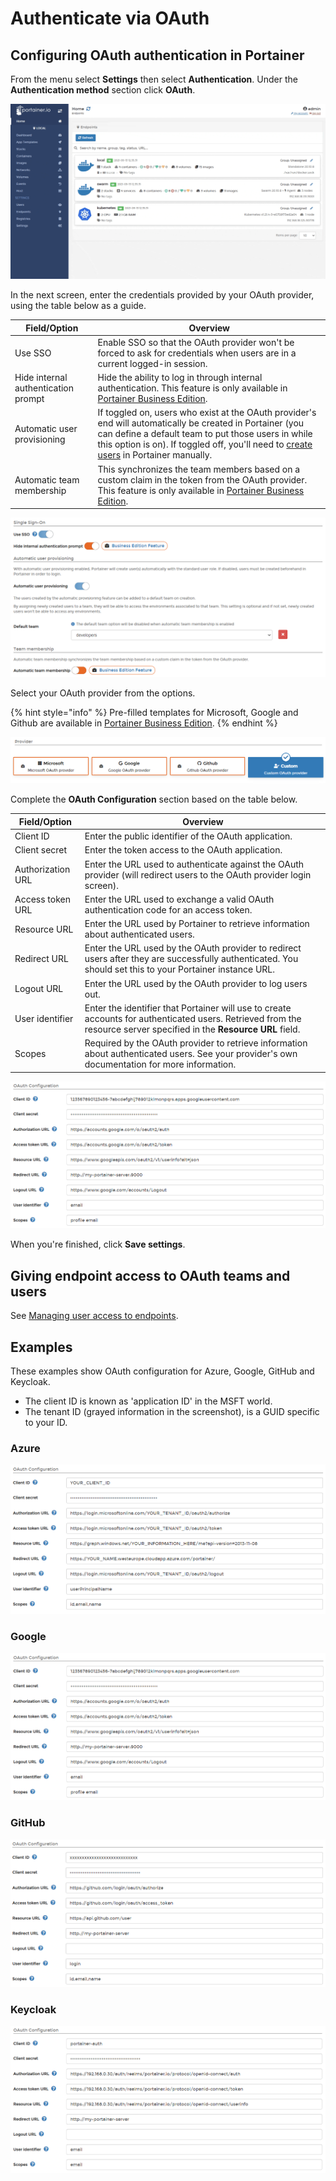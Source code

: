 # Authenticate via OAuth

## Configuring OAuth authentication in Portainer

From the menu select **Settings** then select **Authentication**. Under the **Authentication method** section click **OAuth**.

![](../../../.gitbook/assets/authentication-oauth-1.gif)

In the next screen, enter the credentials provided by your OAuth provider, using the table below as a guide.

| Field/Option                        | Overview                                                                                                                                                                                                                                                                      |
| ----------------------------------- | ----------------------------------------------------------------------------------------------------------------------------------------------------------------------------------------------------------------------------------------------------------------------------- |
| Use SSO                             | Enable SSO so that the OAuth provider won't be forced to ask for credentials when users are in a current logged-in session.                                                                                                                                                   |
| Hide internal authentication prompt | Hide the ability to log in through internal authentication. This feature is only available in [Portainer Business Edition](https://www.portainer.io/business-upsell?from=hide-internal-auth).                                                                                 |
| Automatic user provisioning         | If toggled on, users who exist at the OAuth provider's end will automatically be created in Portainer (you can define a default team to put those users in while this option is on). If toggled off, you'll need to [create users](../../users/add.md) in Portainer manually. |
| Automatic team membership           | This synchronizes the team members based on a custom claim in the token from the OAuth provider. This feature is only available in [Portainer Business Edition](https://www.portainer.io/business-upsell?from=hide-internal-auth).                                            |

![](../../../.gitbook/assets/2.9.1-settings-authentication-oauth-2.png)

Select your OAuth provider from the options.

{% hint style="info" %}
Pre-filled templates for Microsoft, Google and Github are available in [Portainer Business Edition](https://www.portainer.io/business-upsell?from=hide-internal-auth).
{% endhint %}

![](../../../.gitbook/assets/2.9.1-settings-authentication-oauth-3.png)

Complete the **OAuth Configuration** section based on the table below.

| Field/Option      | Overview                                                                                                                                                             |
| ----------------- | -------------------------------------------------------------------------------------------------------------------------------------------------------------------- |
| Client ID         | Enter the public identifier of the OAuth application.                                                                                                                |
| Client secret     | Enter the token access to the OAuth application.                                                                                                                     |
| Authorization URL | Enter the URL used to authenticate against the OAuth provider (will redirect users to the OAuth provider login screen).                                              |
| Access token URL  | Enter the URL used to exchange a valid OAuth authentication code for an access token.                                                                                |
| Resource URL      | Enter the URL used by Portainer to retrieve information about authenticated users.                                                                                   |
| Redirect URL      | Enter the URL used by the OAuth provider to redirect users after they are successfully authenticated. You should set this to your Portainer instance URL.            |
| Logout URL        | Enter the URL used by the OAuth provider to log users out.                                                                                                           |
| User identifier   | Enter the identifier that Portainer will use to create accounts for authenticated users. Retrieved from the resource server specified in the **Resource URL** field. |
| Scopes            | Required by the OAuth provider to retrieve information about authenticated users. See your provider's own documentation for more information.                        |

![](../../../.gitbook/assets/authentication-oauth-3.png)

When you're finished, click **Save settings**.

## Giving endpoint access to OAuth teams and users

See [Managing user access to endpoints](../../environments/access.md).

## Examples

These examples show OAuth configuration for Azure, Google, GitHub and Keycloak.

* The client ID is known as 'application ID' in the MSFT world.
* The tenant ID (grayed information in the screenshot), is a GUID specific to your ID.

### Azure

![](../../../.gitbook/assets/authentication-oauth-azure.png)

### Google

![](../../../.gitbook/assets/authentication-oauth-3.png)

### GitHub

![](../../../.gitbook/assets/authentication-oauth-github.png)

### Keycloak

![](../../../.gitbook/assets/authentication-oauth-keycloak.png)
